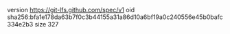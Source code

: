 version https://git-lfs.github.com/spec/v1
oid sha256:bfa1e178da63b7f0c3b44155a31a86d10a6bf19a0c240556e45b0bafc334e2b3
size 327
